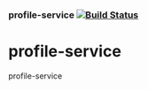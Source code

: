 ### profile-service   [![Build Status](https://travis-ci.org/AtlasOfLivingAustralia/profile-service.svg?branch=master)](https://travis-ci.org/AtlasOfLivingAustralia/profile-service)
profile-service
===============

profile-service
